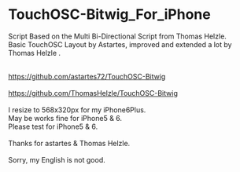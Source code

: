 TouchOSC-Bitwig_For_iPhone
==========================
Script Based on the Multi Bi-Directional Script from Thomas Helzle.<BR>
Basic TouchOSC Layout by Astartes, improved and extended a lot by Thomas Helzle .<BR><BR>

https://github.com/astartes72/TouchOSC-Bitwig<BR><BR>
https://github.com/ThomasHelzle/TouchOSC-Bitwig<BR>
<BR>
I resize to 568x320px for my iPhone6Plus.<BR>
May be works fine for iPhone5 & 6.<BR>
Please test for iPhone5 & 6.<BR>
<BR>
Thanks for astartes & Thomas Helzle.<BR>
<BR>
Sorry, my English is not good.
